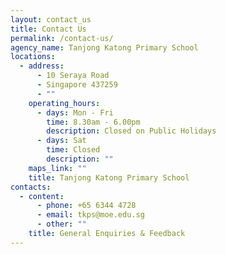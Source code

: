 ```yaml
---
layout: contact_us
title: Contact Us
permalink: /contact-us/
agency_name: Tanjong Katong Primary School
locations:
  - address:
      - 10 Seraya Road
      - Singapore 437259
      - ""
    operating_hours:
      - days: Mon - Fri
        time: 8.30am - 6.00pm
        description: Closed on Public Holidays
      - days: Sat
        time: Closed
        description: ""
    maps_link: ""
    title: Tanjong Katong Primary School
contacts:
  - content:
      - phone: +65 6344 4728
      - email: tkps@moe.edu.sg
      - other: ""
    title: General Enquiries & Feedback
---
```

